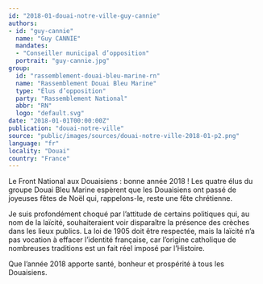 ```yaml
---
id: "2018-01-douai-notre-ville-guy-cannie"
authors:
- id: "guy-cannie"
  name: "Guy CANNIE"
  mandates: 
  - "Conseiller municipal d’opposition"
  portrait: "guy-cannie.jpg"
group:
  id: "rassemblement-douai-bleu-marine-rn"
  name: "Rassemblement Douai Bleu Marine"
  type: "Élus d’opposition"
  party: "Rassemblement National"
  abbr: "RN"
  logo: "default.svg"
date: "2018-01-01T00:00:00Z"
publication: "douai-notre-ville"
source: "public/images/sources/douai-notre-ville-2018-01-p2.png"
language: "fr"
locality: "Douai"
country: "France"
---
```


Le Front National aux Douaisiens : bonne année 2018 !
Les quatre élus du groupe Douai Bleu Marine espèrent que les Douaisiens ont passé de joyeuses fêtes de Noël qui, rappelons-le, reste une fête chrétienne.

Je suis profondément choqué par l’attitude de certains politiques qui, au nom de la laïcité, souhaiteraient voir disparaître la présence des crèches dans les lieux publics. La loi de 1905 doit être respectée, mais la laïcité n’a pas vocation à effacer l’identité française, car l’origine catholique de nombreuses traditions est un fait réel imposé par l’Histoire.

Que l’année 2018 apporte santé, bonheur et prospérité à tous les Douaisiens.

